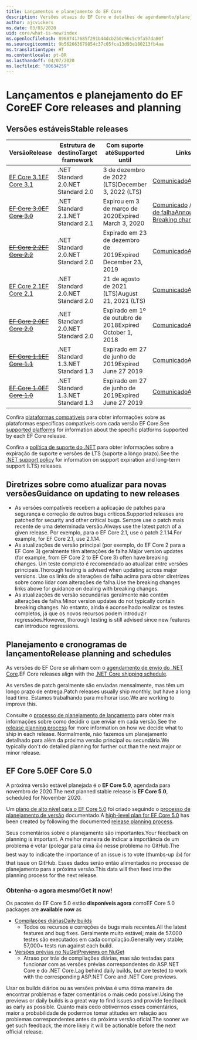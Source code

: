 ```yaml
---
title: Lançamentos e planejamento do EF Core
description: Versões atuais do EF Core e detalhes de agendamento/planejamento para versões futuras
author: ajcvickers
ms.date: 03/03/2020
uid: core/what-is-new/index
ms.openlocfilehash: 89687417685f291b44dcb250c96c5c9fa57da80f
ms.sourcegitcommit: 9b562663679854c37c05fca13d93e180213fb4aa
ms.translationtype: HT
ms.contentlocale: pt-BR
ms.lasthandoff: 04/07/2020
ms.locfileid: "80634259"
---
```

# <a name="ef-core-releases-and-planning"></a><span data-ttu-id="cd951-103">Lançamentos e planejamento do EF Core</span><span class="sxs-lookup"><span data-stu-id="cd951-103">EF Core releases and planning</span></span>

## <a name="stable-releases"></a><span data-ttu-id="cd951-104">Versões estáveis</span><span class="sxs-lookup"><span data-stu-id="cd951-104">Stable releases</span></span>

| <span data-ttu-id="cd951-105">Versão</span><span class="sxs-lookup"><span data-stu-id="cd951-105">Release</span></span> | <span data-ttu-id="cd951-106">Estrutura de destino</span><span class="sxs-lookup"><span data-stu-id="cd951-106">Target framework</span></span> | <span data-ttu-id="cd951-107">Com suporte até</span><span class="sxs-lookup"><span data-stu-id="cd951-107">Supported until</span></span> | <span data-ttu-id="cd951-108">Links</span><span class="sxs-lookup"><span data-stu-id="cd951-108">Links</span></span>
|:--------|------------------|-----------------|------
| [<span data-ttu-id="cd951-109">EF Core 3.1</span><span class="sxs-lookup"><span data-stu-id="cd951-109">EF Core 3.1</span></span>](https://www.nuget.org/packages/Microsoft.EntityFrameworkCore/3.1.3) | <span data-ttu-id="cd951-110">.NET Standard 2.0</span><span class="sxs-lookup"><span data-stu-id="cd951-110">.NET Standard 2.0</span></span> | <span data-ttu-id="cd951-111">3 de dezembro de 2022 (LTS)</span><span class="sxs-lookup"><span data-stu-id="cd951-111">December 3, 2022 (LTS)</span></span> | [<span data-ttu-id="cd951-112">Comunicado</span><span class="sxs-lookup"><span data-stu-id="cd951-112">Announcement</span></span>](https://devblogs.microsoft.com/dotnet/announcing-entity-framework-core-3-1-and-entity-framework-6-4/)
| <span data-ttu-id="cd951-113">~~[EF Core 3.0](https://www.nuget.org/packages/Microsoft.EntityFrameworkCore/3.0.3)~~</span><span class="sxs-lookup"><span data-stu-id="cd951-113">~~[EF Core 3.0](https://www.nuget.org/packages/Microsoft.EntityFrameworkCore/3.0.3)~~</span></span> | <span data-ttu-id="cd951-114">.NET Standard 2.1</span><span class="sxs-lookup"><span data-stu-id="cd951-114">.NET Standard 2.1</span></span> | <span data-ttu-id="cd951-115">Expirou em 3 de março de 2020</span><span class="sxs-lookup"><span data-stu-id="cd951-115">Expired March 3, 2020</span></span> | <span data-ttu-id="cd951-116">[Comunicado](https://devblogs.microsoft.com/dotnet/announcing-ef-core-3-0-and-ef-6-3-general-availability/) / [Alterações de falha](ef-core-3.0/breaking-changes.md)</span><span class="sxs-lookup"><span data-stu-id="cd951-116">[Announcement](https://devblogs.microsoft.com/dotnet/announcing-ef-core-3-0-and-ef-6-3-general-availability/) / [Breaking changes](ef-core-3.0/breaking-changes.md)</span></span>
| <span data-ttu-id="cd951-117">~~[EF Core 2.2](https://www.nuget.org/packages/Microsoft.EntityFrameworkCore/2.2.6)~~</span><span class="sxs-lookup"><span data-stu-id="cd951-117">~~[EF Core 2.2](https://www.nuget.org/packages/Microsoft.EntityFrameworkCore/2.2.6)~~</span></span> | <span data-ttu-id="cd951-118">.NET Standard 2.0</span><span class="sxs-lookup"><span data-stu-id="cd951-118">.NET Standard 2.0</span></span> | <span data-ttu-id="cd951-119">Expirado em 23 de dezembro de 2019</span><span class="sxs-lookup"><span data-stu-id="cd951-119">Expired December 23, 2019</span></span> | [<span data-ttu-id="cd951-120">Comunicado</span><span class="sxs-lookup"><span data-stu-id="cd951-120">Announcement</span></span>](https://devblogs.microsoft.com/dotnet/announcing-entity-framework-core-2-2/)
| [<span data-ttu-id="cd951-121">EF Core 2.1</span><span class="sxs-lookup"><span data-stu-id="cd951-121">EF Core 2.1</span></span>](https://www.nuget.org/packages/Microsoft.EntityFrameworkCore/2.1.14) | <span data-ttu-id="cd951-122">.NET Standard 2.0</span><span class="sxs-lookup"><span data-stu-id="cd951-122">.NET Standard 2.0</span></span> | <span data-ttu-id="cd951-123">21 de agosto de 2021 (LTS)</span><span class="sxs-lookup"><span data-stu-id="cd951-123">August 21, 2021 (LTS)</span></span> | [<span data-ttu-id="cd951-124">Comunicado</span><span class="sxs-lookup"><span data-stu-id="cd951-124">Announcement</span></span>](https://devblogs.microsoft.com/dotnet/announcing-entity-framework-core-2-1/)
| <span data-ttu-id="cd951-125">~~[EF Core 2.0](https://www.nuget.org/packages/Microsoft.EntityFrameworkCore/2.0.3)~~</span><span class="sxs-lookup"><span data-stu-id="cd951-125">~~[EF Core 2.0](https://www.nuget.org/packages/Microsoft.EntityFrameworkCore/2.0.3)~~</span></span> | <span data-ttu-id="cd951-126">.NET Standard 2.0</span><span class="sxs-lookup"><span data-stu-id="cd951-126">.NET Standard 2.0</span></span> | <span data-ttu-id="cd951-127">Expirado em 1º de outubro de 2018</span><span class="sxs-lookup"><span data-stu-id="cd951-127">Expired October 1, 2018</span></span> | [<span data-ttu-id="cd951-128">Comunicado</span><span class="sxs-lookup"><span data-stu-id="cd951-128">Announcement</span></span>](https://devblogs.microsoft.com/dotnet/announcing-entity-framework-core-2-0/)
| <span data-ttu-id="cd951-129">~~[EF Core 1.1](https://www.nuget.org/packages/Microsoft.EntityFrameworkCore/1.1.6)~~</span><span class="sxs-lookup"><span data-stu-id="cd951-129">~~[EF Core 1.1](https://www.nuget.org/packages/Microsoft.EntityFrameworkCore/1.1.6)~~</span></span> | <span data-ttu-id="cd951-130">.NET Standard 1.3</span><span class="sxs-lookup"><span data-stu-id="cd951-130">.NET Standard 1.3</span></span> | <span data-ttu-id="cd951-131">Expirado em 27 de junho de 2019</span><span class="sxs-lookup"><span data-stu-id="cd951-131">Expired June 27 2019</span></span> | [<span data-ttu-id="cd951-132">Comunicado</span><span class="sxs-lookup"><span data-stu-id="cd951-132">Announcement</span></span>](https://devblogs.microsoft.com/dotnet/announcing-entity-framework-core-1-1/)
| <span data-ttu-id="cd951-133">~~[EF Core 1.0](https://www.nuget.org/packages/Microsoft.EntityFrameworkCore/1.0.6)~~</span><span class="sxs-lookup"><span data-stu-id="cd951-133">~~[EF Core 1.0](https://www.nuget.org/packages/Microsoft.EntityFrameworkCore/1.0.6)~~</span></span> | <span data-ttu-id="cd951-134">.NET Standard 1.3</span><span class="sxs-lookup"><span data-stu-id="cd951-134">.NET Standard 1.3</span></span> | <span data-ttu-id="cd951-135">Expirado em 27 de junho de 2019</span><span class="sxs-lookup"><span data-stu-id="cd951-135">Expired June 27 2019</span></span> | [<span data-ttu-id="cd951-136">Comunicado</span><span class="sxs-lookup"><span data-stu-id="cd951-136">Announcement</span></span>](https://devblogs.microsoft.com/dotnet/entity-framework-core-1-0-0-available/)

<span data-ttu-id="cd951-137">Confira [plataformas compatíveis](../platforms/index.md) para obter informações sobre as plataformas específicas compatíveis com cada versão EF Core.</span><span class="sxs-lookup"><span data-stu-id="cd951-137">See [supported platforms](../platforms/index.md) for information about the specific platforms supported by each EF Core release.</span></span>

<span data-ttu-id="cd951-138">Confira a [política de suporte do .NET](https://dotnet.microsoft.com/platform/support/policy/dotnet-core) para obter informações sobre a expiração de suporte e versões de LTS (suporte a longo prazo).</span><span class="sxs-lookup"><span data-stu-id="cd951-138">See the [.NET support policy](https://dotnet.microsoft.com/platform/support/policy/dotnet-core) for information on support expiration and long-term support (LTS) releases.</span></span>

## <a name="guidance-on-updating-to-new-releases"></a><span data-ttu-id="cd951-139">Diretrizes sobre como atualizar para novas versões</span><span class="sxs-lookup"><span data-stu-id="cd951-139">Guidance on updating to new releases</span></span>

* <span data-ttu-id="cd951-140">As versões compatíveis recebem a aplicação de patches para segurança e correção de outros bugs críticos.</span><span class="sxs-lookup"><span data-stu-id="cd951-140">Supported releases are patched for security and other critical bugs.</span></span> <span data-ttu-id="cd951-141">Sempre use o patch mais recente de uma determinada versão.</span><span class="sxs-lookup"><span data-stu-id="cd951-141">Always use the latest patch of a given release.</span></span> <span data-ttu-id="cd951-142">Por exemplo, para o EF Core 2.1, use o patch 2.1.14.</span><span class="sxs-lookup"><span data-stu-id="cd951-142">For example, for EF Core 2.1, use 2.1.14.</span></span>
* <span data-ttu-id="cd951-143">As atualizações de versão principal (por exemplo, do EF Core 2 para a EF Core 3) geralmente têm alterações de falha.</span><span class="sxs-lookup"><span data-stu-id="cd951-143">Major version updates (for example, from EF Core 2 to EF Core 3) often have breaking changes.</span></span> <span data-ttu-id="cd951-144">Um teste completo é recomendado ao atualizar entre versões principais.</span><span class="sxs-lookup"><span data-stu-id="cd951-144">Thorough testing is advised when updating across major versions.</span></span> <span data-ttu-id="cd951-145">Use os links de alterações de falha acima para obter diretrizes sobre como lidar com alterações de falha.</span><span class="sxs-lookup"><span data-stu-id="cd951-145">Use the breaking changes links above for guidance on dealing with breaking changes.</span></span>
* <span data-ttu-id="cd951-146">As atualizações de versão secundárias geralmente não contêm alterações de falha.</span><span class="sxs-lookup"><span data-stu-id="cd951-146">Minor version updates do not typically contain breaking changes.</span></span> <span data-ttu-id="cd951-147">No entanto, ainda é aconselhado realizar os testes completos, já que os novos recursos podem introduzir regressões.</span><span class="sxs-lookup"><span data-stu-id="cd951-147">However, thorough testing is still advised since new features can introduce regressions.</span></span>

## <a name="release-planning-and-schedules"></a><span data-ttu-id="cd951-148">Planejamento e cronogramas de lançamento</span><span class="sxs-lookup"><span data-stu-id="cd951-148">Release planning and schedules</span></span>

<span data-ttu-id="cd951-149">As versões do EF Core se alinham com o [agendamento de envio do .NET Core](https://github.com/dotnet/core/blob/master/roadmap.md).</span><span class="sxs-lookup"><span data-stu-id="cd951-149">EF Core releases align with the [.NET Core shipping schedule](https://github.com/dotnet/core/blob/master/roadmap.md).</span></span>

<span data-ttu-id="cd951-150">As versões de patch geralmente são enviadas mensalmente, mas têm um longo prazo de entrega.</span><span class="sxs-lookup"><span data-stu-id="cd951-150">Patch releases usually ship monthly, but have a long lead time.</span></span>
<span data-ttu-id="cd951-151">Estamos trabalhando para melhorar isso.</span><span class="sxs-lookup"><span data-stu-id="cd951-151">We are working to improve this.</span></span>

<span data-ttu-id="cd951-152">Consulte o [processo de planejamento de lançamento](release-planning.md) para obter mais informações sobre como decidir o que enviar em cada versão.</span><span class="sxs-lookup"><span data-stu-id="cd951-152">See the [release planning process](release-planning.md) for more information on how we decide what to ship in each release.</span></span>
<span data-ttu-id="cd951-153">Normalmente, não fazemos um planejamento detalhado para além da próxima versão principal ou secundária.</span><span class="sxs-lookup"><span data-stu-id="cd951-153">We typically don't do detailed planning for further out than the next major or minor release.</span></span>

## <a name="ef-core-50"></a><span data-ttu-id="cd951-154">EF Core 5.0</span><span class="sxs-lookup"><span data-stu-id="cd951-154">EF Core 5.0</span></span>

<span data-ttu-id="cd951-155">A próxima versão estável planejada é o **EF Core 5.0**, agendada para novembro de 2020.</span><span class="sxs-lookup"><span data-stu-id="cd951-155">The next planned stable release is **EF Core 5.0**, scheduled for November 2020.</span></span>

<span data-ttu-id="cd951-156">Um [plano de alto nível para o EF Core 5.0](ef-core-5.0/plan.md) foi criado seguindo o [processo de planejamento de versão](release-planning.md) documentado.</span><span class="sxs-lookup"><span data-stu-id="cd951-156">A [high-level plan for EF Core 5.0](ef-core-5.0/plan.md) has been created by following the documented [release planning process](release-planning.md).</span></span>

<span data-ttu-id="cd951-157">Seus comentários sobre o planejamento são importantes.</span><span class="sxs-lookup"><span data-stu-id="cd951-157">Your feedback on planning is important.</span></span>
<span data-ttu-id="cd951-158">A melhor maneira de indicar a importância de um problema é votar (polegar para cima 👍) nesse problema no GitHub.</span><span class="sxs-lookup"><span data-stu-id="cd951-158">The best way to indicate the importance of an issue is to vote (thumbs-up 👍) for that issue on GitHub.</span></span>
<span data-ttu-id="cd951-159">Esses dados serão então alimentados no processo de planejamento para a próxima versão.</span><span class="sxs-lookup"><span data-stu-id="cd951-159">This data will then feed into the planning process for the next release.</span></span>

### <a name="get-it-now"></a><span data-ttu-id="cd951-160">Obtenha-o agora mesmo!</span><span class="sxs-lookup"><span data-stu-id="cd951-160">Get it now!</span></span>

<span data-ttu-id="cd951-161">Os pacotes do EF Core 5.0 estão **disponíveis agora** como</span><span class="sxs-lookup"><span data-stu-id="cd951-161">EF Core 5.0 packages are **available now** as</span></span>

* [<span data-ttu-id="cd951-162">Compilações diárias</span><span class="sxs-lookup"><span data-stu-id="cd951-162">Daily builds</span></span>](https://github.com/dotnet/aspnetcore/blob/master/docs/DailyBuilds.md)
  * <span data-ttu-id="cd951-163">Todos os recursos e correções de bugs mais recentes.</span><span class="sxs-lookup"><span data-stu-id="cd951-163">All the latest features and bug fixes.</span></span> <span data-ttu-id="cd951-164">Geralmente muito estável; mais de 57.000 testes são executados em cada compilação.</span><span class="sxs-lookup"><span data-stu-id="cd951-164">Generally very stable; 57,000+ tests run against each build.</span></span>
* [<span data-ttu-id="cd951-165">Versões prévias no NuGet</span><span class="sxs-lookup"><span data-stu-id="cd951-165">Previews on NuGet</span></span>](https://www.nuget.org/packages/Microsoft.EntityFrameworkCore)
  * <span data-ttu-id="cd951-166">Atraso por trás de compilações diárias, mas são testadas para funcionar com as versões prévias correspondentes do ASP.NET Core e do .NET Core.</span><span class="sxs-lookup"><span data-stu-id="cd951-166">Lag behind daily builds, but are tested to work with the corresponding ASP.NET Core and .NET Core previews.</span></span>

<span data-ttu-id="cd951-167">Usar os builds diários ou as versões prévias é uma ótima maneira de encontrar problemas e fazer comentários o mais cedo possível.</span><span class="sxs-lookup"><span data-stu-id="cd951-167">Using the previews or daily builds is a great way to find issues and provide feedback as early as possible.</span></span>
<span data-ttu-id="cd951-168">Quanto mais cedo obtivermos esses comentários, maior a probabilidade de podermos tomar atitudes em relação aos problemas correspondentes antes da próxima versão oficial.</span><span class="sxs-lookup"><span data-stu-id="cd951-168">The sooner we get such feedback, the more likely it will be actionable before the next official release.</span></span>
